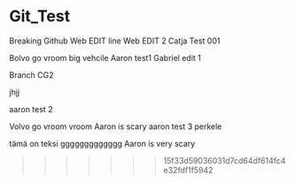 # Git_Test
Breaking Github
Web EDIT
line
Web EDIT 2
Catja Test 001


Bolvo go  vroom big vehcile
Aaron test1
Gabriel edit 1


Branch CG2


jhjj






































aaron test 2

Volvo go vroom vroom
Aaron is scary
aaron test 3 
perkele

tämä on teksi 
ggggggggggggg
Aaron is very scary

>>>>>>> 15f33d59036031d7cd64df614fc4e32fdf1f5942
